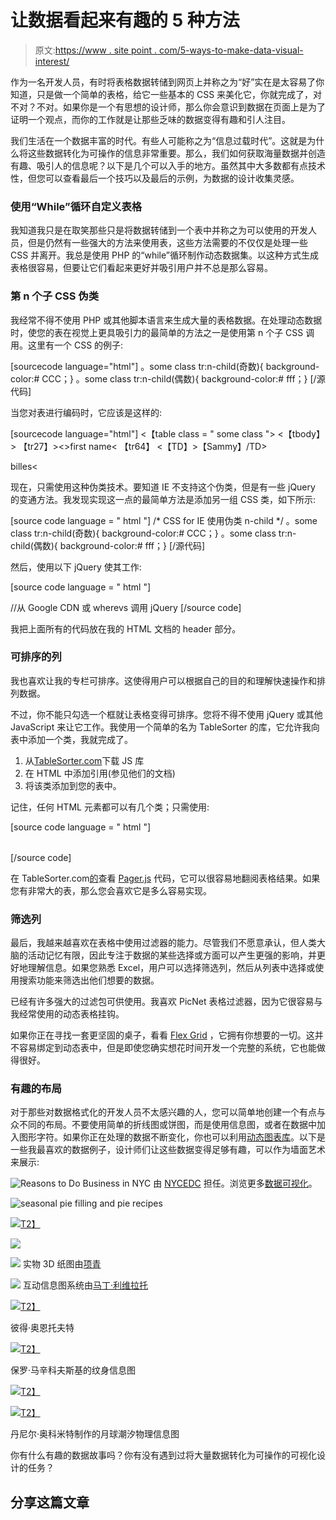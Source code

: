 # 让数据看起来有趣的 5 种方法

> 原文:[https://www . site point . com/5-ways-to-make-data-visual-interest/](https://www.sitepoint.com/5-ways-to-make-data-visually-interesting/)

作为一名开发人员，有时将表格数据转储到网页上并称之为“好”实在是太容易了你知道，只是做一个简单的表格，给它一些基本的 CSS 来美化它，你就完成了，对不对？不对。如果你是一个有思想的设计师，那么你会意识到数据在页面上是为了证明一个观点，而你的工作就是让那些乏味的数据变得有趣和引人注目。

我们生活在一个数据丰富的时代。有些人可能称之为“信息过载时代”。这就是为什么将这些数据转化为可操作的信息非常重要。那么，我们如何获取海量数据并创造有趣、吸引人的信息呢？以下是几个可以入手的地方。虽然其中大多数都有点技术性，但您可以查看最后一个技巧以及最后的示例，为数据的设计收集灵感。

### 使用“While”循环自定义表格

我知道我只是在取笑那些只是将数据转储到一个表中并称之为可以使用的开发人员，但是仍然有一些强大的方法来使用表，这些方法需要的不仅仅是处理一些 CSS 并离开。我总是使用 PHP 的“while”循环制作动态数据集。以这种方式生成表格很容易，但要让它们看起来更好并吸引用户并不总是那么容易。

### 第 n 个子 CSS 伪类

我经常不得不使用 PHP 或其他脚本语言来生成大量的表格数据。在处理动态数据时，使您的表在视觉上更具吸引力的最简单的方法之一是使用第 n 个子 CSS 调用。这里有一个 CSS 的例子:

[sourcecode language="html"]
。some class tr:n-child(奇数){ background-color:# CCC；}
。some class tr:n-child(偶数){ background-color:# fff；}
[/源代码]

当您对表进行编码时，它应该是这样的:

[sourcecode language="html"]
<【table class = " some class ">
<【tbody】>
【tr27】><>first name< </tr>
【tr64】
<【TD】>【Sammy】/TD>
<TD>billes<

现在，只需使用这种伪类技术。要知道 IE 不支持这个伪类，但是有一些 jQuery 的变通方法。我发现实现这一点的最简单方法是添加另一组 CSS 类，如下所示:

[source code language = " html "]
/* CSS for IE 使用伪类 n-child */
。some class tr:n-child(奇数){ background-color:# CCC；}
。some class tr:n-child(偶数){ background-color:# fff；}
[/源代码]

然后，使用以下 jQuery 使其工作:

[source code language = " html "]
<script type = " text/JavaScript " src = " https://Ajax . Google APIs . com/Ajax/libs/jQuery/1 . 8 . 3/jQuery . min . js "></script>//从 Google CDN 或 wherevs 调用 jQuery<script type = " text/JavaScript ">//<！[CDATA[
$(文档)。ready(function() {
$(”。some class tr:n-child(偶数)")。addClass(" even ")；
$(”。some class tr:n-child(奇数)")。addClass(" odd ")；
})；
/]]></script>
[/source code]

我把上面所有的代码放在我的 HTML 文档的 header 部分。

### 可排序的列

我也喜欢让我的专栏可排序。这使得用户可以根据自己的目的和理解快速操作和排列数据。

不过，你不能只勾选一个框就让表格变得可排序。您将不得不使用 jQuery 或其他 JavaScript 来让它工作。我使用一个简单的名为 TableSorter 的库，它允许我向表中添加一个类，我就完成了。

1.  从[TableSorter.com](https://tablesorter.com)下载 JS 库
2.  在 HTML 中添加引用(参见他们的文档)
3.  将该类添加到您的表中。

记住，任何 HTML 元素都可以有几个类；只需使用:

[source code language = " html "]
<table class = " first class second class nth class etc class "></table>
[/source code]

在 TableSorter.com[的](https://tablesorter.com/docs/example-pager.html)查看 [Pager.js](https://tablesorter.com/addons/pager/jquery.tablesorter.pager.js) 代码，它可以很容易地翻阅表格结果。如果您有非常大的表，那么您会喜欢它是多么容易实现。

### 筛选列

最后，我越来越喜欢在表格中使用过滤器的能力。尽管我们不愿意承认，但人类大脑的活动记忆有限，因此专注于数据的某些选择或方面可以产生更强的影响，并更好地理解信息。如果您熟悉 Excel，用户可以选择筛选列，然后从列表中选择或使用搜索功能来筛选出他们想要的数据。

已经有许多强大的过滤包可供使用。我喜欢 PicNet 表格过滤器，因为它很容易与我经常使用的动态表格挂钩。

如果你正在寻找一套更坚固的桌子，看看 [Flex Grid](https://flexigrid.info/) ，它拥有你想要的一切。这并不容易绑定到动态表中，但是即使您确实想花时间开发一个完整的系统，它也能做得很好。

### 有趣的布局

对于那些对数据格式化的开发人员不太感兴趣的人，您可以简单地创建一个有点与众不同的布局。不要使用简单的折线图或饼图，而是使用信息图，或者在数据中加入图形字符。如果你正在处理的数据不断变化，你也可以利用[动态图表库](https://www.sitepoint.com/visualize-your-data-and-speed-up-your-site-with-dynamic-chart-libraries/ "Visualize Your Data And Speed Up Your Site With Dynamic Chart Libraries")。以下是一些我最喜欢的数据例子，设计师们让这些数据变得足够有趣，可以作为墙面艺术来展示:

![Reasons to Do Business in NYC](../Images/86b1807f76d93323eac72c091b192173.png)
由 [NYCEDC](https://www.nycedc.com/competition) 担任。浏览更多[数据可视化](https://visual.ly)。

![seasonal pie filling and pie recipes](../Images/4c6021b294f7a0d887d199e6f23e73bd.png)

[![](../Images/76e07dfc9a2d8ca66d37f485cbce6dde.png)T2】](https://walyou.com/most-useful-infographic-tools/)

![](../Images/19f4f79f624f98e38948a49bac2b4a4f.png)

[![](../Images/956d2985a76d429998dbbc107d20b5cd.png)](https://www.behance.net/gallery/Pattern-Matters-Tangible-Paper-Infographic/3411991) 
实物 3D 纸图由[项青](https://www.behance.net/siangching)

[![](../Images/5137ef5674086e70453e8509a717dd66.png)](https://www.behance.net/gallery/Bloodlife-Interactive-Infographic-System/5477515) 
互动信息图系统由[马丁·利维拉托](https://www.behance.net/martinliveratore)

[![](../Images/5d3c04b51362ab6cf05fd57000b4f810.png)T2】](https://www.behance.net/gallery/Information-graphics-in-context/924345)

彼得·奥恩托夫特

[![](../Images/23e3fac53a5059127ed8850c68e9eb23.png)T2】](https://www.behance.net/gallery/TATTOO-INFOGRAPHICS/3065641)

保罗·马辛科夫斯基的纹身信息图

[![](../Images/e045ec7b2791292005850ec833f214c7.png)T2】](https://blog.printplace.com/print-is-big/)

[![](../Images/8a85cff2a74c2982045cd1e25c654a45.png)T2】](https://www.behance.net/gallery/Lunar-Tides-InfoGraphic/1155757)

丹尼尔·奥科米特制作的月球潮汐物理信息图

你有什么有趣的数据故事吗？你有没有遇到过将大量数据转化为可操作的可视化设计的任务？

## 分享这篇文章